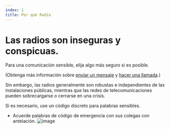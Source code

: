 ```yaml
---
index: 1
title: Por qué Radio
---
```

# Las radios son inseguras y conspicuas.

Para una comunicación sensible, elija algo más seguro si es posible.

(Obtenga más información sobre [enviar un mensaje](umbrella://communications/sending-a-message) y
[hacer una llamada](umbrella://communications/making-a-call).)

Sin embargo, las radios generalmente son robustas e independientes de las instalaciones públicas, mientras que las redes de telecomunicaciones pueden sobrecargarse o cerrarse en una crisis.

Si es necesario, use un código discreto para palabras sensibles.

*   Acuerde palabras de código de emergencia con sus colegas con antelación.
![image](radios.png)